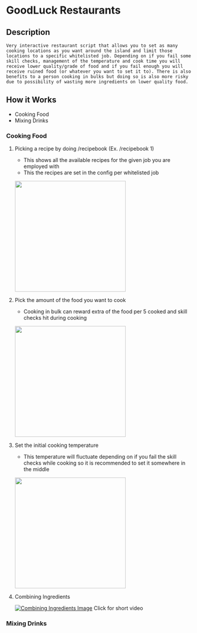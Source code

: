 # GoodLuck Restaurants
## Description
    Very interactive restaurant script that allows you to set as many cooking locations as you want around the island and limit those locations to a specific whitelisted job. Depending on if you fail some skill checks, management of the temperature and cook time you will receive lower quality/grade of food and if you fail enough you will receive ruined food (or whatever you want to set it to). There is also benefits to a person cooking in bulks but doing so is also more risky due to possibility of wasting more ingredients on lower quality food.
## How it Works
- Cooking Food
- Mixing Drinks
### Cooking Food
1. Picking a recipe by doing /recipebook <pagenumber> (Ex. /recipebook 1)
    - This shows all the available recipes for the given job you are employed with
    - This the recipes are set in the config per whitelisted job

    <img src="https://i.imgur.com/3ZaSm5o.jpg" height="300"></img>

2. Pick the amount of the food you want to cook
    - Cooking in bulk can reward extra of the food per 5 cooked and skill checks hit during cooking

    <img src="https://i.imgur.com/e9hlBUC.jpg" height="300"></img>

3. Set the initial cooking temperature
    - This temperature will fluctuate depending on if you fail the skill checks while cooking so it is recommended to set it somewhere in the middle

    <img src="https://i.imgur.com/SyVHBXP.jpg" height="300"></img>

4. Combining Ingredients

   [![Combining Ingredients Image](https://i.imgur.com/fGy6ep5.jpg)](https://i.gyazo.com/f5148736f56b2918872f6953a4526602.mp4) Click for short video

### Mixing Drinks
